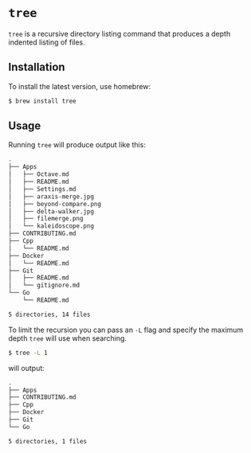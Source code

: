 # `tree`

`tree` is a recursive directory listing command that produces a depth indented listing of files.

## Installation

To install the latest version, use homebrew:

```bash
$ brew install tree
```

## Usage

Running `tree` will produce output like this:

```bash
.
├── Apps
│   ├── Octave.md
│   ├── README.md
│   ├── Settings.md
│   ├── araxis-merge.jpg
│   ├── beyond-compare.png
│   ├── delta-walker.jpg
│   ├── filemerge.png
│   └── kaleidoscope.png
├── CONTRIBUTING.md
├── Cpp
│   └── README.md
├── Docker
│   └── README.md
├── Git
│   ├── README.md
│   └── gitignore.md
└── Go
    └── README.md

5 directories, 14 files
```

To limit the recursion you can pass an `-L` flag and specify the maximum depth `tree` will use when searching.

```bash
$ tree -L 1
```
will output:

```bash
.
├── Apps
├── CONTRIBUTING.md
├── Cpp
├── Docker
├── Git
└── Go

5 directories, 1 files
```
